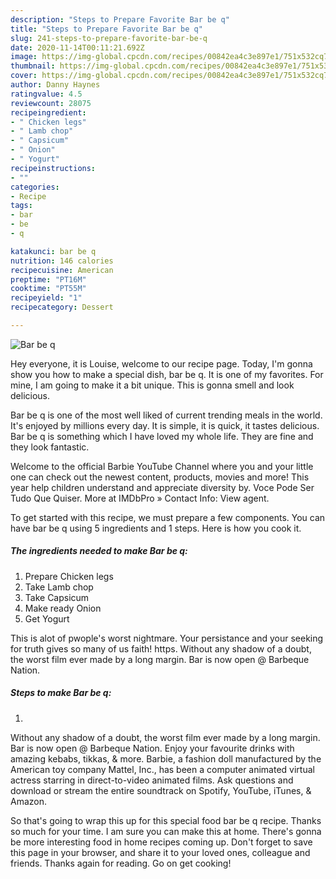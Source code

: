 ```yaml
---
description: "Steps to Prepare Favorite Bar be q"
title: "Steps to Prepare Favorite Bar be q"
slug: 241-steps-to-prepare-favorite-bar-be-q
date: 2020-11-14T00:11:21.692Z
image: https://img-global.cpcdn.com/recipes/00842ea4c3e897e1/751x532cq70/bar-be-q-recipe-main-photo.jpg
thumbnail: https://img-global.cpcdn.com/recipes/00842ea4c3e897e1/751x532cq70/bar-be-q-recipe-main-photo.jpg
cover: https://img-global.cpcdn.com/recipes/00842ea4c3e897e1/751x532cq70/bar-be-q-recipe-main-photo.jpg
author: Danny Haynes
ratingvalue: 4.5
reviewcount: 28075
recipeingredient:
- " Chicken legs"
- " Lamb chop"
- " Capsicum"
- " Onion"
- " Yogurt"
recipeinstructions:
- ""
categories:
- Recipe
tags:
- bar
- be
- q

katakunci: bar be q 
nutrition: 146 calories
recipecuisine: American
preptime: "PT16M"
cooktime: "PT55M"
recipeyield: "1"
recipecategory: Dessert

---
```



![Bar be q](https://img-global.cpcdn.com/recipes/00842ea4c3e897e1/751x532cq70/bar-be-q-recipe-main-photo.jpg)

Hey everyone, it is Louise, welcome to our recipe page. Today, I'm gonna show you how to make a special dish, bar be q. It is one of my favorites. For mine, I am going to make it a bit unique. This is gonna smell and look delicious.

Bar be q is one of the most well liked of current trending meals in the world. It's enjoyed by millions every day. It is simple, it is quick, it tastes delicious. Bar be q is something which I have loved my whole life. They are fine and they look fantastic.

Welcome to the official Barbie YouTube Channel where you and your little one can check out the newest content, products, movies and more! This year help children understand and appreciate diversity by. Voce Pode Ser Tudo Que Quiser. More at IMDbPro » Contact Info: View agent.


To get started with this recipe, we must prepare a few components. You can have bar be q using 5 ingredients and 1 steps. Here is how you cook it.

<!--inarticleads1-->

##### The ingredients needed to make Bar be q:

1. Prepare  Chicken legs
1. Take  Lamb chop
1. Take  Capsicum
1. Make ready  Onion
1. Get  Yogurt


This is alot of pwople&#39;s worst nightmare. Your persistance and your seeking for truth gives so many of us faith! https. Without any shadow of a doubt, the worst film ever made by a long margin. Bar is now open @ Barbeque Nation. 

<!--inarticleads2-->

##### Steps to make Bar be q:

1. 


Without any shadow of a doubt, the worst film ever made by a long margin. Bar is now open @ Barbeque Nation. Enjoy your favourite drinks with amazing kebabs, tikkas, &amp; more. Barbie, a fashion doll manufactured by the American toy company Mattel, Inc., has been a computer animated virtual actress starring in direct-to-video animated films. Ask questions and download or stream the entire soundtrack on Spotify, YouTube, iTunes, &amp; Amazon. 

So that's going to wrap this up for this special food bar be q recipe. Thanks so much for your time. I am sure you can make this at home. There's gonna be more interesting food in home recipes coming up. Don't forget to save this page in your browser, and share it to your loved ones, colleague and friends. Thanks again for reading. Go on get cooking!
